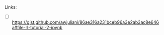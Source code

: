 Links:

- [ ] https://gist.github.com/awjuliani/86ae316a231bceb96a3e2ab3ac8e646a#file-rl-tutorial-2-ipynb
